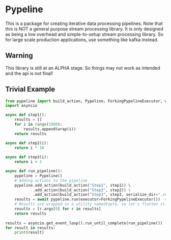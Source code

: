 # Pypeline

This is a package for creating iterative data processing pipelines. Note that
this is NOT a general purpose stream processing library. It is only designed as 
being a low overhead and simple-to-setup stream processing library. So for
large scale production applications, use something like kafka instead.

## Warning
This library is still at an ALPHA stage. So things may not work as intended
and the api is not final!

## Trivial Example
```python
from pypeline import build_action, Pypeline, ForkingPypelineExecutor, wrap
import asyncio

async def step1():
    results = []
    for i in range(1000):
        results.append(wrap(i))
    return results

async def step2(i):
    return i * 10
    
async def step3(i):
    return i + 1

async def run_pipeline():
    pypeline = Pypeline()
    # Adding actions to the pipeline
    pypeline.add_action(build_action("Step1", step1)) \ 
            .add_action(build_action("Step2", step2)) \
            .add_action(build_action("Step3", step3, serialize_dir="./example"))  # Serialize results so future runs will skip this step entirely
    results = await pypeline.run(executor=ForkingPypelineExecutor())  # Custom executor that avoids the GIL
    # Results are wrapped in a utility namedtuple, so let's flatten it.
    results = [r.args[0] for r in results]
    return results
    
results = asyncio.get_event_loop().run_until_complete(run_pipeline())
for result in results:
    print(result)
```